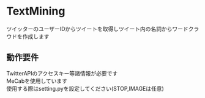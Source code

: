 # TextMining
 ツイッターのユーザーIDからツイートを取得しツイート内の名詞からワードクラウドを作成します
## 動作要件
 TwitterAPIのアクセスキー等諸情報が必要です  
 MeCabを使用しています  
 使用する際はsetting.pyを設定してください(STOP,IMAGEは任意)
 
